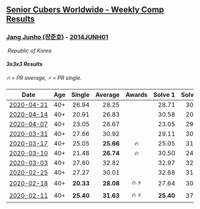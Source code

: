 <style>table {white-space: nowrap;}</style>
<link rel="stylesheet" type="text/css" href="/scw-comp/css/flags.css" />

## [Senior Cubers Worldwide - Weekly Comp Results](/scw-comp/results/)
### [Jang Junho (장준호)](README.md) - [2014JUNH01](https://www.worldcubeassociation.org/persons/2014JUNH01?event=333)

<i class="flag flag-KR" />&nbsp;Republic of Korea

#### 3x3x3 Results

<span style="white-space: nowrap;">🔥 = PR average</span>, <span style="white-space: nowrap;">⚡ = PR single</span>.

| Date | Age | Single | Average | Awards | Solve 1 | Solve 2 | Solve 3 | Solve 4 | Solve 5 | Video |
| :--: | :--: | --: | --: | :--: | --: | --: | --: | --: | --: | :-- |
| [2020-04-21](../../results/2020-04-21/333.md) | 40+ | 26.94 | 28.25 |  | 28.71 | 30.98 | 29.07 | 26.98 | 26.94 | [Desktop](https://www.facebook.com/events/880278499062375/permalink/884489028641322) / [Mobile](https://m.facebook.com/events/880278499062375?view=permalink&id=884489028641322) |
| [2020-04-14](../../results/2020-04-14/333.md) | 40+ | 20.91 | 26.83 |  | 30.58 | 20.91 | 25.61 | 28.09 | 26.80 | [Desktop](https://www.facebook.com/events/982619255468618/permalink/987222175008326) / [Mobile](https://m.facebook.com/events/982619255468618?view=permalink&id=987222175008326) |
| [2020-04-07](../../results/2020-04-07/333.md) | 40+ | 23.05 | 28.67 |  | 23.05 | 29.76 | 27.13 | 29.13 | 30.36 | [Desktop](https://www.facebook.com/events/510082903229069/permalink/514134769490549) / [Mobile](https://m.facebook.com/events/510082903229069?view=permalink&id=514134769490549) |
| [2020-03-31](../../results/2020-03-31/333.md) | 40+ | 27.66 | 30.92 |  | 29.11 | 30.44 | 41.83 | 27.66 | 33.20 | [Desktop](https://www.facebook.com/events/207898257161923/permalink/211438673474548) / [Mobile](https://m.facebook.com/events/207898257161923?view=permalink&id=211438673474548) |
| [2020-03-17](../../results/2020-03-17/333.md) | 40+ | 25.05 | **25.66** | 🔥 | 25.05 | 31.74 | 26.00 | 25.40 | 25.59 | [Desktop](https://www.facebook.com/events/280686576235146/permalink/281744432796027) / [Mobile](https://m.facebook.com/events/280686576235146?view=permalink&id=281744432796027) |
| [2020-03-10](../../results/2020-03-10/333.md) | 40+ | 21.48 | **26.74** | 🔥 | 30.50 | 24.12 | 21.48 | 25.61 | 31.94 | [Desktop](https://www.facebook.com/events/164742401163863/permalink/167767190861384) / [Mobile](https://m.facebook.com/events/164742401163863?view=permalink&id=167767190861384) |
| [2020-03-03](../../results/2020-03-03/333.md) | 40+ | 27.60 | 32.82 |  | 32.97 | 32.96 | 32.54 | 27.60 | 33.23 | [Desktop](https://www.facebook.com/events/241721610185997/permalink/243492503342241) / [Mobile](https://m.facebook.com/events/241721610185997?view=permalink&id=243492503342241) |
| [2020-02-25](../../results/2020-02-25/333.md) | 40+ | 27.27 | 30.01 |  | 32.68 | 31.98 | 30.00 | 28.06 | 27.27 | [Desktop](https://www.facebook.com/events/196320811461109/permalink/198533781239812) / [Mobile](https://m.facebook.com/events/196320811461109?view=permalink&id=198533781239812) |
| [2020-02-18](../../results/2020-02-18/333.md) | 40+ | **20.33** | **28.08** | 🔥 ⚡ | 27.64 | 30.36 | **20.33** | 26.23 | 30.93 | [Desktop](https://www.facebook.com/events/2558750947697073/permalink/2563702233868611) / [Mobile](https://m.facebook.com/events/2558750947697073?view=permalink&id=2563702233868611) |
| [2020-02-11](../../results/2020-02-11/333.md) | 40+ | **25.40** | **31.63** | 🔥 ⚡ | **25.40** | 37.37 | 34.36 | 29.66 | 30.87 | [Desktop](https://www.facebook.com/events/616423959107229/permalink/618758058873819) / [Mobile](https://m.facebook.com/events/616423959107229?view=permalink&id=618758058873819) |


<!-- Global site tag (gtag.js) - Google Analytics -->
<script async src="https://www.googletagmanager.com/gtag/js?id=UA-86348435-3"></script>
<script>window.dataLayer = window.dataLayer || []; function gtag() {dataLayer.push(arguments);} gtag('js', new Date()); gtag('config', 'UA-86348435-3');</script>
